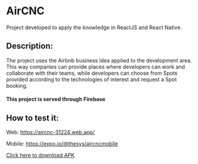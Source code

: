 # AirCNC
Project developed  to apply the knowledge in ReactJS and React Native.

## Description:
The project uses the Airbnb business idea applied to the development area. This way companies can provide places where developers can work and collaborate with their teams, while developers can choose from Spots provided according to the technologies of interest and request a Spot booking.

#### This project is served through Firebase

## How to test it:

Web: https://aircnc-31224.web.app/

Mobile: https://expo.io/@thesys/aircncmobile

[Click here to download APK](https://exp-shell-app-assets.s3.us-west-1.amazonaws.com/android/%40thesys/aircncmobile-c8239b7ab82f4a6fa7ca443da1fd6b99-signed.apk)

